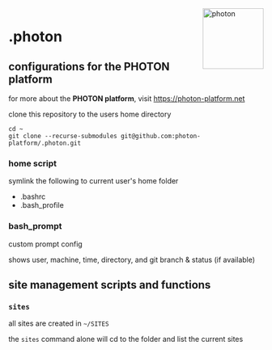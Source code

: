 <a href="https://photon-platform.net/">
    <img src="https://photon-platform.net/images/photon-logo-bg.png" alt="photon" title="photon" align="right" height="120" />
</a>

# .photon
## configurations for the PHOTON platform 

for more about the **PHOTON platform**, visit https://photon-platform.net


clone this repository to the users home directory
```
cd ~
git clone --recurse-submodules git@github.com:photon-platform/.photon.git
```


### home script
symlink the following to current user's home folder
- .bashrc
- .bash_profile

### bash_prompt

custom prompt config

shows user, machine, time, directory, and git branch & status (if available)



## site management scripts and functions



### `sites`
all sites are created in `~/SITES`

the `sites` command alone will cd to the folder and list the current sites


